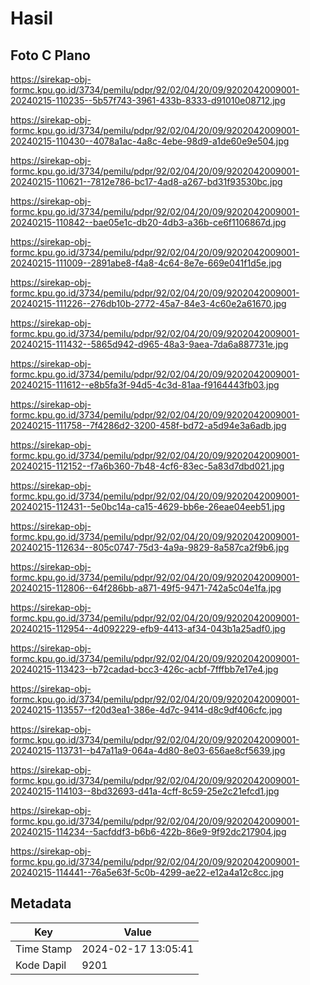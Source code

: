 # Hasil

## Foto C Plano

https://sirekap-obj-formc.kpu.go.id/3734/pemilu/pdpr/92/02/04/20/09/9202042009001-20240215-110235--5b57f743-3961-433b-8333-d91010e08712.jpg

https://sirekap-obj-formc.kpu.go.id/3734/pemilu/pdpr/92/02/04/20/09/9202042009001-20240215-110430--4078a1ac-4a8c-4ebe-98d9-a1de60e9e504.jpg

https://sirekap-obj-formc.kpu.go.id/3734/pemilu/pdpr/92/02/04/20/09/9202042009001-20240215-110621--7812e786-bc17-4ad8-a267-bd31f93530bc.jpg

https://sirekap-obj-formc.kpu.go.id/3734/pemilu/pdpr/92/02/04/20/09/9202042009001-20240215-110842--bae05e1c-db20-4db3-a36b-ce6f1106867d.jpg

https://sirekap-obj-formc.kpu.go.id/3734/pemilu/pdpr/92/02/04/20/09/9202042009001-20240215-111009--2891abe8-f4a8-4c64-8e7e-669e041f1d5e.jpg

https://sirekap-obj-formc.kpu.go.id/3734/pemilu/pdpr/92/02/04/20/09/9202042009001-20240215-111226--276db10b-2772-45a7-84e3-4c60e2a61670.jpg

https://sirekap-obj-formc.kpu.go.id/3734/pemilu/pdpr/92/02/04/20/09/9202042009001-20240215-111432--5865d942-d965-48a3-9aea-7da6a887731e.jpg

https://sirekap-obj-formc.kpu.go.id/3734/pemilu/pdpr/92/02/04/20/09/9202042009001-20240215-111612--e8b5fa3f-94d5-4c3d-81aa-f9164443fb03.jpg

https://sirekap-obj-formc.kpu.go.id/3734/pemilu/pdpr/92/02/04/20/09/9202042009001-20240215-111758--7f4286d2-3200-458f-bd72-a5d94e3a6adb.jpg

https://sirekap-obj-formc.kpu.go.id/3734/pemilu/pdpr/92/02/04/20/09/9202042009001-20240215-112152--f7a6b360-7b48-4cf6-83ec-5a83d7dbd021.jpg

https://sirekap-obj-formc.kpu.go.id/3734/pemilu/pdpr/92/02/04/20/09/9202042009001-20240215-112431--5e0bc14a-ca15-4629-bb6e-26eae04eeb51.jpg

https://sirekap-obj-formc.kpu.go.id/3734/pemilu/pdpr/92/02/04/20/09/9202042009001-20240215-112634--805c0747-75d3-4a9a-9829-8a587ca2f9b6.jpg

https://sirekap-obj-formc.kpu.go.id/3734/pemilu/pdpr/92/02/04/20/09/9202042009001-20240215-112806--64f286bb-a871-49f5-9471-742a5c04e1fa.jpg

https://sirekap-obj-formc.kpu.go.id/3734/pemilu/pdpr/92/02/04/20/09/9202042009001-20240215-112954--4d092229-efb9-4413-af34-043b1a25adf0.jpg

https://sirekap-obj-formc.kpu.go.id/3734/pemilu/pdpr/92/02/04/20/09/9202042009001-20240215-113423--b72cadad-bcc3-426c-acbf-7fffbb7e17e4.jpg

https://sirekap-obj-formc.kpu.go.id/3734/pemilu/pdpr/92/02/04/20/09/9202042009001-20240215-113557--f20d3ea1-386e-4d7c-9414-d8c9df406cfc.jpg

https://sirekap-obj-formc.kpu.go.id/3734/pemilu/pdpr/92/02/04/20/09/9202042009001-20240215-113731--b47a11a9-064a-4d80-8e03-656ae8cf5639.jpg

https://sirekap-obj-formc.kpu.go.id/3734/pemilu/pdpr/92/02/04/20/09/9202042009001-20240215-114103--8bd32693-d41a-4cff-8c59-25e2c21efcd1.jpg

https://sirekap-obj-formc.kpu.go.id/3734/pemilu/pdpr/92/02/04/20/09/9202042009001-20240215-114234--5acfddf3-b6b6-422b-86e9-9f92dc217904.jpg

https://sirekap-obj-formc.kpu.go.id/3734/pemilu/pdpr/92/02/04/20/09/9202042009001-20240215-114441--76a5e63f-5c0b-4299-ae22-e12a4a12c8cc.jpg


## Metadata

| Key        | Value               |
| ---------- | ------------------- |
| Time Stamp | 2024-02-17 13:05:41 |
| Kode Dapil | 9201                |



